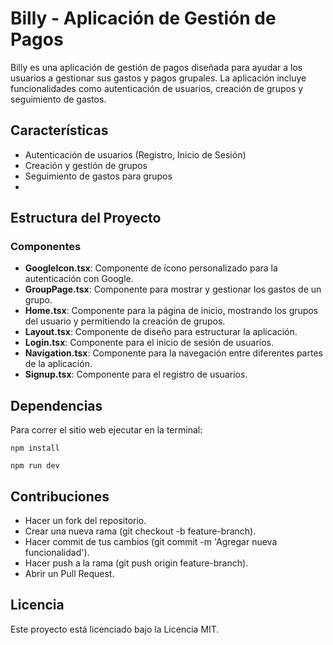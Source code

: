 # Billy - Aplicación de Gestión de Pagos

Billy es una aplicación de gestión de pagos diseñada para ayudar a los usuarios a gestionar sus gastos y pagos grupales. La aplicación incluye funcionalidades como autenticación de usuarios, creación de grupos y seguimiento de gastos.

## Características

- Autenticación de usuarios (Registro, Inicio de Sesión)
- Creación y gestión de grupos
- Seguimiento de gastos para grupos
- 

## Estructura del Proyecto

### Componentes

- **GoogleIcon.tsx**: Componente de ícono personalizado para la autenticación con Google.
- **GroupPage.tsx**: Componente para mostrar y gestionar los gastos de un grupo.
- **Home.tsx**: Componente para la página de inicio, mostrando los grupos del usuario y permitiendo la creación de grupos.
- **Layout.tsx**: Componente de diseño para estructurar la aplicación.
- **Login.tsx**: Componente para el inicio de sesión de usuarios.
- **Navigation.tsx**: Componente para la navegación entre diferentes partes de la aplicación.
- **Signup.tsx**: Componente para el registro de usuarios.

## Dependencias

Para correr el sitio web ejecutar en la terminal:
```shell
npm install
```

```shell
npm run dev
```

## Contribuciones

- Hacer un fork del repositorio.
- Crear una nueva rama (git checkout -b feature-branch).
- Hacer commit de tus cambios (git commit -m 'Agregar nueva funcionalidad').
- Hacer push a la rama (git push origin feature-branch).
- Abrir un Pull Request.

## Licencia

Este proyecto está licenciado bajo la Licencia MIT.

